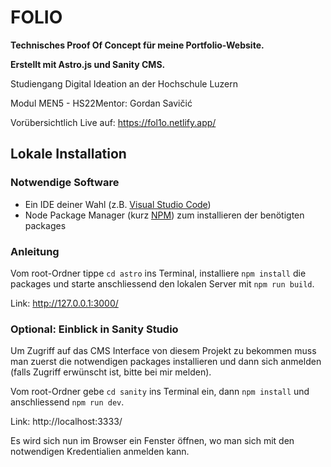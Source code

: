 # FOLIO

**Technisches Proof Of Concept für meine Portfolio-Website.** 

**Erstellt mit Astro.js und Sanity CMS.**

Studiengang Digital Ideation an der Hochschule Luzern

Modul MEN5 - HS22Mentor: Gordan Savičić

Vorübersichtlich Live auf: https://fol1o.netlify.app/

## Lokale Installation
### Notwendige Software

- Ein IDE deiner Wahl (z.B. [Visual Studio Code](https://code.visualstudio.com/Download))
- Node Package Manager (kurz [NPM](https://nodejs.org/en/download/)) zum installieren der benötigten packages

### Anleitung

Vom root-Ordner tippe `cd astro` ins Terminal, installiere `npm install` die packages und starte anschliessend den lokalen Server mit `npm run build`.

Link: http://127.0.0.1:3000/

### Optional: Einblick in Sanity Studio

Um Zugriff auf das CMS Interface von diesem Projekt zu bekommen muss man zuerst die notwendigen packages installieren und dann sich anmelden (falls Zugriff erwünscht ist, bitte bei mir melden).

Vom root-Ordner gebe `cd sanity` ins Terminal ein, dann `npm install` und anschliessend `npm run dev`.

Link: http://localhost:3333/

Es wird sich nun im Browser ein Fenster öffnen, wo man sich mit den notwendigen Kredentialien anmelden kann.
